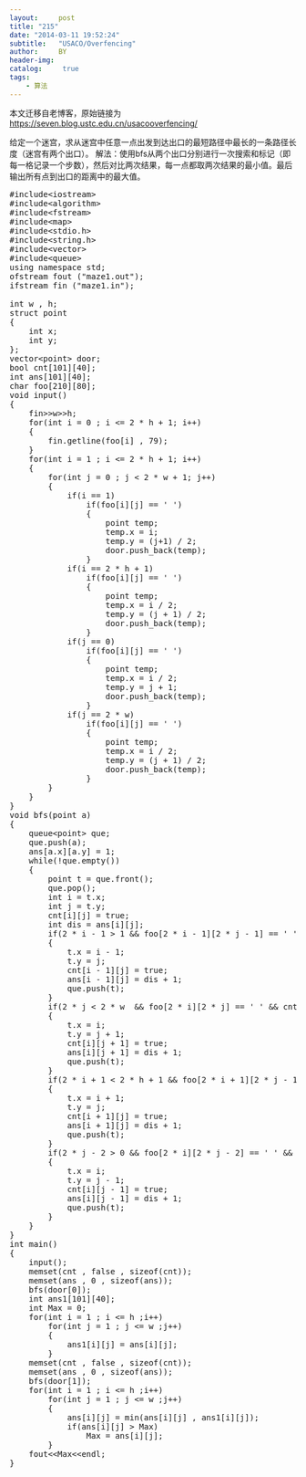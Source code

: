 ```yaml
---
layout:     post
title: "215"
date: "2014-03-11 19:52:24"
subtitle:   "USACO/Overfencing"
author:     BY
header-img:
catalog: 	 true
tags:
    - 算法
---
```


本文迁移自老博客，原始链接为 <https://seven.blog.ustc.edu.cn/usacooverfencing/>

给定一个迷宫，求从迷宫中任意一点出发到达出口的最短路径中最长的一条路径长度（迷宫有两个出口）。
解法：使用bfs从两个出口分别进行一次搜索和标记（即每一格记录一个步数），然后对比两次结果，每一点都取两次结果的最小值。最后输出所有点到出口的距离中的最大值。 
<pre class ="brush:[cpp]">
#include&lt;iostream&gt;
#include&lt;algorithm&gt;
#include&lt;fstream&gt;
#include&lt;map&gt;
#include&lt;stdio.h&gt;
#include&lt;string.h&gt;
#include&lt;vector&gt;
#include&lt;queue&gt;
using namespace std;
ofstream fout ("maze1.out");
ifstream fin ("maze1.in");

int w , h;
struct point
{
	int x;
	int y;
};
vector&lt;point&gt; door;
bool cnt[101][40];
int ans[101][40];
char foo[210][80];
void input()
{
	fin&gt;&gt;w&gt;&gt;h;
	for(int i = 0 ; i <= 2 * h + 1; i++)
	{
		fin.getline(foo[i] , 79);
	}
	for(int i = 1 ; i <= 2 * h + 1; i++)
	{
		for(int j = 0 ; j < 2 * w + 1; j++)
		{
			if(i == 1)
				if(foo[i][j] == ' ')
				{
					point temp;
					temp.x = i;
					temp.y = (j+1) / 2;
					door.push_back(temp);
				}
			if(i == 2 * h + 1)
				if(foo[i][j] == ' ')
				{
					point temp;
					temp.x = i / 2;
					temp.y = (j + 1) / 2;
					door.push_back(temp);
				}
			if(j == 0)
				if(foo[i][j] == ' ')
				{
					point temp;
					temp.x = i / 2;
					temp.y = j + 1;
					door.push_back(temp);
				}
			if(j == 2 * w)
				if(foo[i][j] == ' ')
				{
					point temp;
					temp.x = i / 2;
					temp.y = (j + 1) / 2;
					door.push_back(temp);
				}
		}
	}
}
void bfs(point a)
{
	queue&lt;point&gt; que;
	que.push(a);
	ans[a.x][a.y] = 1;
	while(!que.empty())
	{
		point t = que.front();
		que.pop();
		int i = t.x;
		int j = t.y;
		cnt[i][j] = true;
		int dis = ans[i][j];
		if(2 * i - 1 > 1 && foo[2 * i - 1][2 * j - 1] == ' ' && cnt[i - 1][j] == false)
		{
			t.x = i - 1;
			t.y = j;
			cnt[i - 1][j] = true;
			ans[i - 1][j] = dis + 1;
			que.push(t);
		}
		if(2 * j < 2 * w  && foo[2 * i][2 * j] == ' ' && cnt[i][j + 1] == false)
		{
			t.x = i;
			t.y = j + 1;
			cnt[i][j + 1] = true;
			ans[i][j + 1] = dis + 1;
			que.push(t);
		}
		if(2 * i + 1 < 2 * h + 1 && foo[2 * i + 1][2 * j - 1] == ' ' && cnt[i + 1][j] == false)
		{
			t.x = i + 1;
			t.y = j;
			cnt[i + 1][j] = true;
			ans[i + 1][j] = dis + 1;
			que.push(t);
		}
		if(2 * j - 2 > 0 && foo[2 * i][2 * j - 2] == ' ' && cnt[i][j - 1] == false)
		{
			t.x = i;
			t.y = j - 1;
			cnt[i][j - 1] = true;
			ans[i][j - 1] = dis + 1;
			que.push(t);
		}
	}
}
int main()
{
	input();
	memset(cnt , false , sizeof(cnt));
	memset(ans , 0 , sizeof(ans));
	bfs(door[0]);
	int ans1[101][40];
	int Max = 0;
	for(int i = 1 ; i <= h ;i++)
		for(int j = 1 ; j <= w ;j++)
		{
			ans1[i][j] = ans[i][j];
		}
	memset(cnt , false , sizeof(cnt));
	memset(ans , 0 , sizeof(ans));
	bfs(door[1]);
	for(int i = 1 ; i <= h ;i++)
		for(int j = 1 ; j <= w ;j++)
		{
			ans[i][j] = min(ans[i][j] , ans1[i][j]);
			if(ans[i][j] > Max)
				Max = ans[i][j];
		}
	fout&lt;&lt;Max&lt;&lt;endl;
}
</pre>
